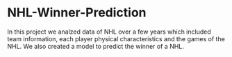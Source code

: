 # NHL-Winner-Prediction
In this project we analzed data of NHL over a few years which included team information, each player physical characteristics and the games of the NHL. We also created a model to predict the winner of a NHL.
